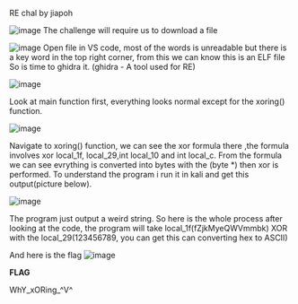 RE chal by jiapoh

![image](https://github.com/user-attachments/assets/e96edbb5-f296-4dfc-8742-360fd53f8118)
The challenge will require us to download a file

![image](https://github.com/user-attachments/assets/b1bfae1f-37e5-4e40-8d0b-1349261e920b)
Open file in VS code, most of the words is unreadable but there is a key word in the top right corner, from this we can know this is an ELF file
So is time to ghidra it. (ghidra - A tool used for RE)

![image](https://github.com/user-attachments/assets/01b3776d-20d2-4d28-a86e-6151f01ad0db)

Look at main function first, everything looks normal except for the xoring() function. 

![image](https://github.com/user-attachments/assets/e8de0769-6fff-4295-bbbc-08294719c474)

Navigate to xoring() function, we can see the xor formula there ,the formula involves xor local_1f, local_29,int local_10 and int local_c.
From the formula we can see evrything is converted into bytes with the (byte *) then xor is performed.
To understand the program i run it in kali and get this output(picture below). 

![image](https://github.com/user-attachments/assets/a4f272c4-a5f0-46f4-803b-050f5c4437eb)

The program just output a weird string. 
So here is the whole process after looking at the code, the program will take local_1f(fZjkMyeQWVmmbk) XOR with the local_29(123456789, you can get this can converting hex to ASCII)

And here is the flag
![image](https://github.com/user-attachments/assets/53bea60d-71de-4de1-aeda-3137f43e94a1)

**FLAG**

WhY_xORing_^V^
